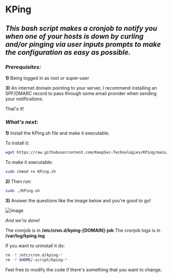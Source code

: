 # KPing

## *This bash script makes a cronjob to notify you when one of your hosts is down by curling and/or pinging via user inputs prompts to make the configuration as easy as possible.*

### ***Prerequisites:***

**1)** Being logged in as root or super-user

**3)** An internet domain pointing to your server, I recommend installing an SPF/DMARC record to pass through some email provider when sending your notifications.

That's it!

### ***What's next:***

**1)** Install the KPing.sh file and make it executable.

To install it: 
```bash
wget https://raw.githubusercontent.com/KeepSec-Technologies/KPing/main/KPing.sh
```
To make it executable:
```bash
sudo chmod +x KPing.sh
```
**2)** Then run: 
```bash
sudo ./KPing.sh
```

**3)** Answer the questions like the image below and you're good to go!

![image](https://user-images.githubusercontent.com/108779415/206007117-61dddb90-5d3a-40b1-9256-e550e0d03fad.png)

*And we're done!*


The cronjob is in **/etc/cron.d/kping-[DOMAIN]-job** 
The cronjob logs is in **/var/log/kping.log**

If you want to uninstall it do:
```bash
rm -f /etc/cron.d/kping-*
rm -f $HOME/.script/kping-*
```

Feel free to modify the code if there's something that you want to change.
